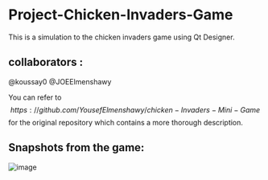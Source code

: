 # Project-Chicken-Invaders-Game

This is a simulation to the chicken invaders game using Qt Designer.

## collaborators : 
@koussay0 
@JOEElmenshawy

You can refer to $$https://github.com/YousefElmenshawy/chicken-Invaders-Mini-Game$$ for the original repository which contains a more thorough description.
## Snapshots from the game:
![image](https://github.com/koussay0/Project-Chicken-Invaders-Game/assets/49121836/93eca590-5c3a-4d19-941d-d611177a6cf2)

